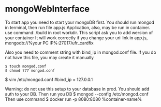 # mongoWebInterface
To start app you need to start your mongoDB first. You should run mongod in terminal, then run file app.js
Application, also, may be run in container. use command ./build in root workdir. This script ask you to add wersion of your container
It will work correctly if you change your uri link in app.js, mongodb://%your PC IP%:27017/ufr_cardfix

Also you need to comment string with bind_ip in mongod.conf file. If you do not have this file, you may create it manually
~~~~
$ touch mongod.conf
$ chmod 777 mongod.conf
~~~~
$ vim /etc/mongod.conf
#bind_ip = 127.0.0.1

Warning: do not use this setup to your database in prod. You should add auth to your DB.
Then run you DB
$ mongod --config /etc/mongod.conf
Then use command
$ docker run -p 8080:8080 %container-name%
